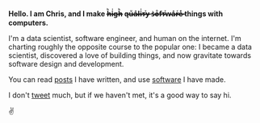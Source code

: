 
**Hello. I am Chris, and I make h̷̶̷̶ͪi̷̶̷̶ͥg̷̶h̷̶̷̶ͪ q̷̶u̷̶̷̶ͧa̷̶̷̶ͣl̷̶i̷̶̷̶ͥᴛ̷̶̷̶ⷮy̷̶ s̷̶͛o̷̶̷̶ͦf̷̶ᴛ̷̶̷̶ⷮw̷̶a̷̶̷̶ͣr̷̶̷̶ͬe̷̶̷̶ͤ things with computers.**

I'm a data scientist, software engineer, and human on the internet. I'm charting roughly the opposite course to the popular one: I became a data scientist, discovered a love of building things, and now gravitate towards software design and development.

You can read [posts](https://standard.dev/posts) I have written, and use [software](https://standard.dev/software) I have made.

I don't [tweet](https://twitter.com/_cjwallace) much, but if we haven't met, it's a good way to say hi.

✌️
